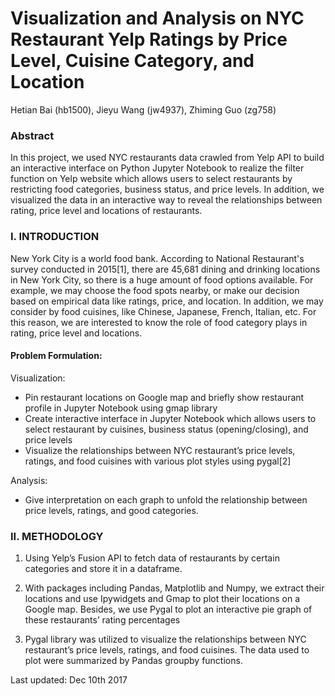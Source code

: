 # Visualization and Analysis on NYC Restaurant Yelp Ratings by Price Level, Cuisine Category, and Location
Hetian Bai (hb1500), Jieyu Wang (jw4937), Zhiming Guo (zg758)

### Abstract 
In this project, we used NYC restaurants data crawled from Yelp API to build an interactive interface on Python Jupyter Notebook to realize the filter function on Yelp website which allows users to select restaurants by restricting food categories, business status, and price levels. In addition, we visualized the data in an interactive way to reveal the relationships between rating, price level and locations of restaurants. 
 
### I. INTRODUCTION
New York City is a world food bank. According to National Restaurant's survey conducted in 2015[1], there are 45,681 dining and drinking locations in New York City, so there is a huge amount of food options available. For example, we may choose the food spots nearby, or make our decision based on empirical data like ratings, price, and location. In addition, we may consider by food cuisines, like Chinese, Japanese, French, Italian, etc. For this reason, we are interested to know the role of food category plays in rating, price level and locations. 
 
#### Problem Formulation: 

Visualization: 
* Pin restaurant locations on Google map and briefly show restaurant profile in Jupyter Notebook using gmap library
* Create interactive interface in Jupyter Notebook which allows users to select restaurant by cuisines, business status (opening/closing), and price levels
* Visualize the relationships between NYC restaurant’s price levels, ratings, and food cuisines with various plot styles using pygal[2]

Analysis: 
* Give interpretation on each graph to unfold the relationship between price levels, ratings, and good categories. 
 
### II. METHODOLOGY
1. Using Yelp’s Fusion API to fetch data of restaurants by certain categories and store it in a dataframe. 

2. With packages including Pandas, Matplotlib and Numpy, we extract their locations and use Ipywidgets and Gmap to plot their locations on a Google map. Besides, we use Pygal to plot an interactive pie graph of these restaurants’ rating percentages

3. Pygal library was utilized to visualize the relationships between NYC restaurant’s price levels, ratings, and food cuisines. The data used to plot were summarized by Pandas groupby functions. 

Last updated: Dec 10th 2017
